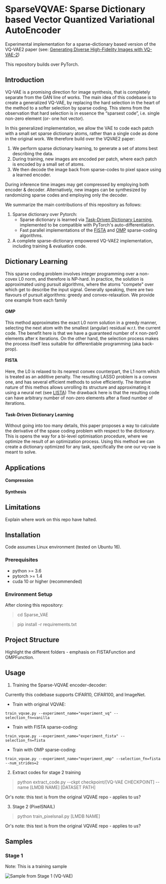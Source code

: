 # SparseVQVAE: Sparse Dictionary based Vector Quantized Variational AutoEncoder
Experimental implementation for a sparse-dictionary based version of the VQ-VAE2 paper
(see: [Generating Diverse High-Fidelity Images with VQ-VAE-2](https://arxiv.org/abs/1906.00446))

This repository builds over PyTorch.

## Introduction

VQ-VAE is a promising direction for image synthesis, that is completely separate from the GAN line of works.
The main idea of this codebase is to create a generalized VQ-VAE,
by replacing the hard selection in the heart of the method to a softer selection by sparse coding.
This stems from the observation that hard selection is in essence the “sparsest code”,
i.e. single non-zero element (or- one hot vector).

In this generalized implementation, we allow the VAE to code each patch with a small set sparse dictionary atoms,
rather than a single code as done in the original work.
We therefore build over the VQVAE2 paper:
 1. We perform sparse dictionary learning, to generate a set of atoms best describing the data.
 2. During training, new images are encoded per patch, where each patch is encoded by a small set of atoms.
 3. We then decode the image back from sparse-codes to pixel space using a learned encoder.
 
 During inference time images may get compressed by employing both encoder & decoder.
 Alternatively, new images can be synthesized by randomizing sparse codes and employing only the decoder.  

We summarize the main contributions of this repository as follows:
1. Sparse dictionary over Pytorch:
    - Sparse dictionary is learned via [Task-Driven Dictionary Learning][1], implemented to be compatible with PyTorch's auto-differentiation.
    - Fast parallel implementations of the [FISTA][2] and [OMP][3] sparse-coding algorithms.
2. A complete sparse-dictionary empowered VQ-VAE2 implementation, including training & evaluation code.   

[1]: https://arxiv.org/abs/1009.5358
[2]: https://people.rennes.inria.fr/Cedric.Herzet/Cedric.Herzet/Sparse_Seminar/Entrees/2012/11/12_A_Fast_Iterative_Shrinkage-Thresholding_Algorithmfor_Linear_Inverse_Problems_(A._Beck,_M._Teboulle)_files/Breck_2009.pdf
[3]: http://www.cs.technion.ac.il/~ronrubin/Publications/KSVD-OMP-v2.pdf

## Dictionary Learning

This sparse coding problem involves integer programming over a non-covex L0 norm, and therefore is NP-hard.
In practice, the solution is approximated using pursuit algorithms, where the atoms "compete" over which get to describe the input signal.
Generally speaking, there are two flavours of pursuit algorithms: greedy and convex-relaxation.
We provide one example from each family


#### OMP

This method approximates the exact L0 norm solution in a greedy manner, selecting the next atom with the smallest (angular) residual w.r.t. the current code. 
The benefit here is that we have a guaranteed number of `K` non-zer0 elements after `K` iterations.
On the other hand, the selection process makes the process itself less suitable for differentiable programming (aka back-prop).

#### FISTA

Here, the L0 is relaxed to its nearest convex counterpart, the L1 norm which is treated as an additive penalty.
The resulting LASSO problem is a convex one, and has several efficient methods to solve efficiently.
The iterative nature of this methos allows unrolling its structure and approximating it using a neural net (see [LISTA](http://yann.lecun.com/exdb/publis/pdf/gregor-icml-10.pdf))
The drawback here is that the resulting code can have arbitrary number of non-zero elements after a fixed number of iterations.

#### Task-Driven Dictionary Learning

Without going into too many details, this paper proposes a way to calculate the derivative of the spase coding problem with respect to the dictionary.
This is opens the way for a bi-level optimisation procedure, where we optimize the result of an optimization process. 
Using this method we can create a dictionary optimized for any task, specifically the one our vq-vae is meant to solve. 

## Applications

#### Compression
#### Synthesis

## Limitations

Explain where work on this repo have halted.

## Installation

Code assumes Linux environment (tested on Ubuntu 16).

### Prerequisites

* python >= 3.6
* pytorch >= 1.4
* cuda 10 or higher (recommended)

### Environment Setup

After cloning this repository:
> cd Sparse_VAE

> pip install -r requirements.txt

## Project Structure

Highlight the different folders - emphasis on FISTAFunction and OMPFunction.

## Usage

1. Training the Sparse-VQVAE encoder-decoder:

Currently this codebase supports CIFAR10, CIFAR100, and ImageNet.

* Train with original VQVAE:
```
train_vqvae.py --experiment_name="experiment_vq" --selection_fn=vanilla 
```

* Train with FISTA sparse-coding:

```
train_vqvae.py --experiment_name="experiment_fista" --selection_fn=fista 
```

* Train with OMP sparse-coding:

```
train_vqvae.py --experiment_name="experiment_omp" --selection_fn=fista --num_strides=2
```


2. Extract codes for stage 2 training

> python extract_code.py --ckpt checkpoint/[VQ-VAE CHECKPOINT] --name [LMDB NAME] [DATASET PATH]

Or's note: this text is from the original VQVAE repo - applies to us?

3. Stage 2 (PixelSNAIL)

> python train_pixelsnail.py [LMDB NAME]

Or's note: this text is from the original VQVAE repo - applies to us?

## Samples

### Stage 1

Note: This is a training sample

![Sample from Stage 1 (VQ-VAE)](stage1_sample.png)
